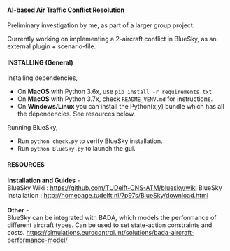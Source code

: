 #### AI-based Air Traffic Conflict Resolution

Preliminary investigation by me, as part of a larger group project.

Currently working on implementing a 2-aircraft conflict in BlueSky, as an external plugin + scenario-file.

#### INSTALLING (General)
Installing dependencies,
- On **MacOS** with Python 3.6x, use `pip install -r requirements.txt`
- On **MacOS** with Python 3.7x, check `README_VENV.md` for instructions.
- On **Windows/Linux** you can install the Python(x,y) bundle which has all the dependencies. See resources below.

Running BlueSky,
- Run `python check.py` to verify BlueSky installation.
- Run `python BlueSky.py` to launch the gui.

#### RESOURCES
**Installation and Guides** - <br>
BlueSky Wiki : https://github.com/TUDelft-CNS-ATM/bluesky/wiki
BlueSky Installation : http://homepage.tudelft.nl/7p97s/BlueSky/download.html
<br><br>
**Other** - <br>
BlueSky can be integrated with BADA, which models the performance of different aircraft types. Can be used to set state-action constraints and costs.
https://simulations.eurocontrol.int/solutions/bada-aircraft-performance-model/
